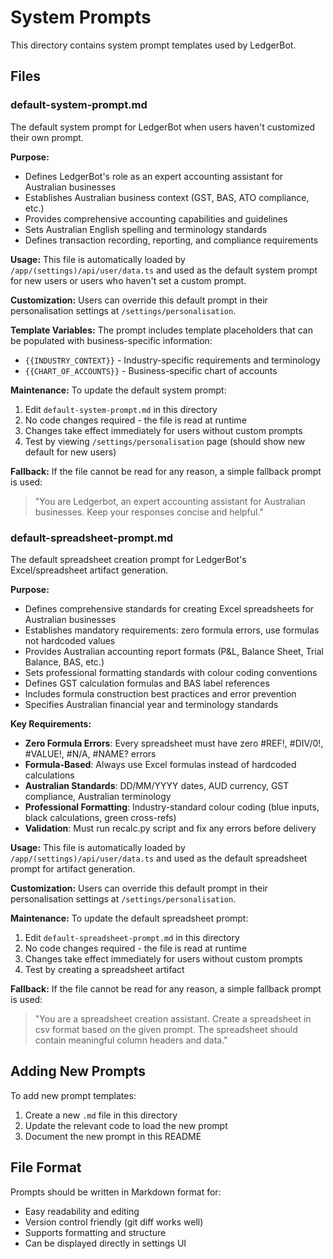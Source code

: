 # System Prompts

This directory contains system prompt templates used by LedgerBot.

## Files

### default-system-prompt.md

The default system prompt for LedgerBot when users haven't customized their own prompt.

**Purpose:**
- Defines LedgerBot's role as an expert accounting assistant for Australian businesses
- Establishes Australian business context (GST, BAS, ATO compliance, etc.)
- Provides comprehensive accounting capabilities and guidelines
- Sets Australian English spelling and terminology standards
- Defines transaction recording, reporting, and compliance requirements

**Usage:**
This file is automatically loaded by `/app/(settings)/api/user/data.ts` and used as the default system prompt for new users or users who haven't set a custom prompt.

**Customization:**
Users can override this default prompt in their personalisation settings at `/settings/personalisation`.

**Template Variables:**
The prompt includes template placeholders that can be populated with business-specific information:
- `{{INDUSTRY_CONTEXT}}` - Industry-specific requirements and terminology
- `{{CHART_OF_ACCOUNTS}}` - Business-specific chart of accounts

**Maintenance:**
To update the default system prompt:
1. Edit `default-system-prompt.md` in this directory
2. No code changes required - the file is read at runtime
3. Changes take effect immediately for users without custom prompts
4. Test by viewing `/settings/personalisation` page (should show new default for new users)

**Fallback:**
If the file cannot be read for any reason, a simple fallback prompt is used:
> "You are Ledgerbot, an expert accounting assistant for Australian businesses. Keep your responses concise and helpful."

### default-spreadsheet-prompt.md

The default spreadsheet creation prompt for LedgerBot's Excel/spreadsheet artifact generation.

**Purpose:**
- Defines comprehensive standards for creating Excel spreadsheets for Australian businesses
- Establishes mandatory requirements: zero formula errors, use formulas not hardcoded values
- Provides Australian accounting report formats (P&L, Balance Sheet, Trial Balance, BAS, etc.)
- Sets professional formatting standards with colour coding conventions
- Defines GST calculation formulas and BAS label references
- Includes formula construction best practices and error prevention
- Specifies Australian financial year and terminology standards

**Key Requirements:**
- **Zero Formula Errors**: Every spreadsheet must have zero #REF!, #DIV/0!, #VALUE!, #N/A, #NAME? errors
- **Formula-Based**: Always use Excel formulas instead of hardcoded calculations
- **Australian Standards**: DD/MM/YYYY dates, AUD currency, GST compliance, Australian terminology
- **Professional Formatting**: Industry-standard colour coding (blue inputs, black calculations, green cross-refs)
- **Validation**: Must run recalc.py script and fix any errors before delivery

**Usage:**
This file is automatically loaded by `/app/(settings)/api/user/data.ts` and used as the default spreadsheet prompt for artifact generation.

**Customization:**
Users can override this default prompt in their personalisation settings at `/settings/personalisation`.

**Maintenance:**
To update the default spreadsheet prompt:
1. Edit `default-spreadsheet-prompt.md` in this directory
2. No code changes required - the file is read at runtime
3. Changes take effect immediately for users without custom prompts
4. Test by creating a spreadsheet artifact

**Fallback:**
If the file cannot be read for any reason, a simple fallback prompt is used:
> "You are a spreadsheet creation assistant. Create a spreadsheet in csv format based on the given prompt. The spreadsheet should contain meaningful column headers and data."

## Adding New Prompts

To add new prompt templates:
1. Create a new `.md` file in this directory
2. Update the relevant code to load the new prompt
3. Document the new prompt in this README

## File Format

Prompts should be written in Markdown format for:
- Easy readability and editing
- Version control friendly (git diff works well)
- Supports formatting and structure
- Can be displayed directly in settings UI
